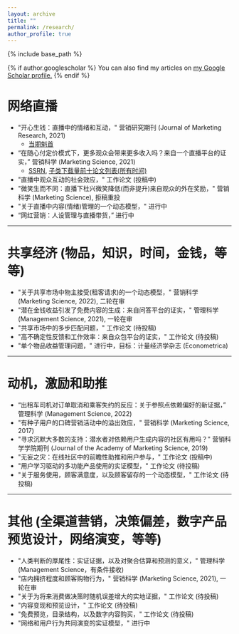 ```yaml
---
layout: archive
title: ""
permalink: /research/
author_profile: true
---
```


{% include base_path %}

{% if author.googlescholar %}
  You can also find my articles on <u><a href="{{author.googlescholar}}">my Google Scholar profile</a>.</u>
{% endif %}


网络直播
======
* "开心生钱：直播中的情绪和互动，" 营销研究期刊 (Journal of Marketing Research, 2021)
    * <a href="{{ base_path }}/files/JMR-58-3-417-438%20(LeadArticle).pdf" target="_blank">当期魁首</a>
* “在随心付定价模式下，更多观众会带来更多收入吗？来自一个直播平台的证实，” 营销科学 (Marketing Science, 2021)
    * <a href="https://papers.ssrn.com/sol3/papers.cfm?abstract_id=3516777" target="_blank">SSRN</a>, <a href="{{ base_path }}/files/MKSC.2021.1292-SSRN-TopTenDownloads-AllTimes.pdf" target="_blank">子类下载量前十论文列表(所有时间)</a>
* "直播中观众互动的社会效应，" 工作论文 (投稿中)
* "微笑生而不同：直播下杜兴微笑降低(而非提升)来自观众的外在奖励，" 营销科学 (Marketing Science), 拒稿重投
* "关于直播中内容(情绪)管理的一个动态模型，" 进行中
* “网红营销：人设管理与直播带货，” 进行中

<hr style="height:1px;border:none;color:#333;background-color:#333;">

共享经济 (物品，知识，时间，金钱，等等)
======
* "关于共享市场中物主接受(租客请求)的一个动态模型，" 营销科学 (Marketing Science, 2022), 二轮在审
* "潜在金钱收益引发了免费内容的生成：来自问答平台的证实，" 管理科学 (Management Science, 2021), 一轮在审
* "共享市场中的多步匹配问题，" 工作论文 (待投稿)
* "高不确定性反馈和工作效率：来自众包平台的证实，" 工作论文 (待投稿)
* "单个物品收益管理问题，" 进行中，目标：计量经济学杂志 (Econometrica)

<hr style="height:1px;border:none;color:#333;background-color:#333;">

动机，激励和助推
======
* “出租车司机对订单取消和乘客失约的反应：关于参照点依赖偏好的新证据，” 管理科学 (Management Science, 2022)
* "有种子用户的口碑营销活动中的溢出效应，" 营销科学 (Marketing Science, 2017)
* "寻求沉默大多数的支持：潜水者对依赖用户生成内容的社区有用吗？" 营销科学学院期刊 (Journal of the Academy of Marketing Science, 2019)
* "无妄之灾：在线社区中的前瞻性助推和用户参与，" 工作论文 (投稿中)
* "用户学习驱动的多功能产品使用的实证模型，" 工作论文 (待投稿)
* "关于服务使用，顾客满意度，以及顾客留存的一个动态模型，" 工作论文 (待投稿)

<hr style="height:1px;border:none;color:#333;background-color:#333;">

其他 (全渠道营销，决策偏差，数字产品预览设计，网络演变，等等)
======
* "人类判断的厚尾性：实证证据，以及对聚合估算和预测的意义，" 管理科学 (Management Science，有条件接收)
* "店内拥挤程度和顾客购物行为，" 营销科学 (Marketing Science, 2021), 一轮在审
* "关于为将来消费做决策时随机误差增大的实地证据，" 工作论文 (待投稿)
* "内容变现和预览设计，" 工作论文 (待投稿)
* "免费预览，目录结构，以及数字内容购买，" 工作论文 (待投稿)
* "网络和用户行为共同演变的实证模型，" 进行中


<!-- below includes the original papers -->
<!--

{% for post in site.publications reversed %}
  {% include archive-single.html %}
{% endfor %}

-->
